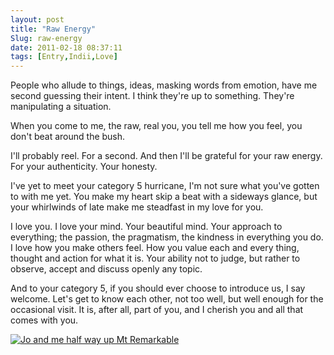 ```yaml
---
layout: post
title: "Raw Energy"
Slug: raw-energy
date: 2011-02-18 08:37:11
tags: [Entry,Indii,Love]
---
```

People who allude to things, ideas, masking words from emotion, have me second guessing their intent. I think they're up to something. They're manipulating a situation.

When you come to me, the raw, real you, you tell me how you feel, you don't beat around the bush.

I'll probably reel. For a second. And then I'll be grateful for your raw energy. For your authenticity. Your honesty.

I've yet to meet your category 5 hurricane, I'm not sure what you've gotten to with me yet. You make my heart skip a beat with a sideways glance, but your whirlwinds of late make me steadfast in my love for you.

I love you. I love your mind. Your beautiful mind. Your approach to everything; the passion, the pragmatism, the kindness in everything you do. I love how you make others feel. How you value each and every thing, thought and action for what it is. Your ability not to judge, but rather to observe, accept and discuss openly any topic.

And to your category 5, if you should ever choose to introduce us, I say welcome. Let's get to know each other, not too well, but well enough for the occasional visit. It is, after all, part of you, and I cherish you and all that comes with you.

[![](/wp-content/uploads/2011/02/2011-02-18-1024x618.jpg "Jo and me half way up Mt Remarkable")](https://bendechrai.com/wp-content/uploads/2011/02/2011-02-18.jpg)
